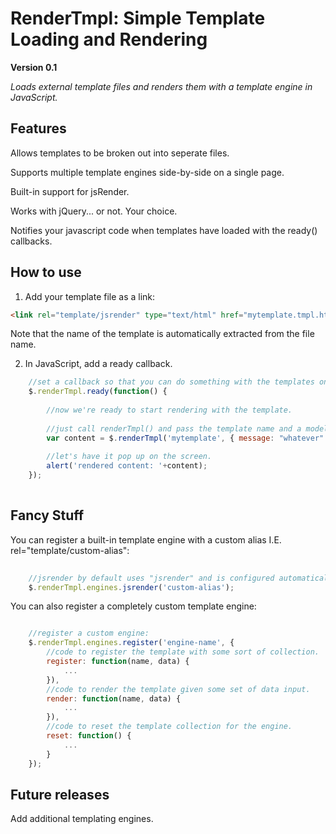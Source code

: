 RenderTmpl: Simple Template Loading and Rendering
=================================================

**Version 0.1**

*Loads external template files and renders them with a template engine in JavaScript.*

Features
--------

Allows templates to be broken out into seperate files.

Supports multiple template engines side-by-side on a single page.

Built-in support for jsRender.

Works with jQuery... or not. Your choice.

Notifies your javascript code when templates have loaded with the ready() callbacks.

How to use
----------

1) Add your template file as a link:
```html
<link rel="template/jsrender" type="text/html" href="mytemplate.tmpl.html" />
```

Note that the name of the template is automatically extracted from the file name.

2) In JavaScript, add a ready callback.

```javascript
	//set a callback so that you can do something with the templates once they are loaded.
	$.renderTmpl.ready(function() {
		
		//now we're ready to start rendering with the template.
		
		//just call renderTmpl() and pass the template name and a model to bind with.
		var content = $.renderTmpl('mytemplate', { message: "whatever" });
		
		//let's have it pop up on the screen.
		alert('rendered content: '+content);		
	});
	
```

Fancy Stuff
-----------

You can register a built-in template engine with a custom alias I.E. rel="template/custom-alias":
```javascript
	
	//jsrender by default uses "jsrender" and is configured automatically.
	$.renderTmpl.engines.jsrender('custom-alias'); 

```

You can also register a completely custom template engine:
```javascript

	//register a custom engine:
	$.renderTmpl.engines.register('engine-name', {
		//code to register the template with some sort of collection.
		register: function(name, data) {
			...
		}),
		//code to render the template given some set of data input.
		render: function(name, data) {
			...
		}),
		//code to reset the template collection for the engine.
		reset: function() {
			...
		}
	});

```

Future releases
---------------

Add additional templating engines.
